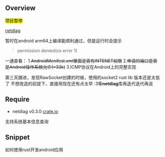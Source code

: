 
## Overview

<mark>项目暂停</mark>

[netdiag](https://crates.io/crates/netdiag)

暂时在android arm64上编译能顺利通过，但是运行时会提示

>permission denied(os error 1)

一通查看：
1.~~AndroidMenifest.xml里面是否有INTENET权限~~
2.~~申请的端口是否是Android操作系统允许(>33k)~~
3.ICMP协议在Android上的完整实现

第三天跟进，发现RawSocket创建的时候，使用的socket2 rust lib 版本还是太低了
不想改造的前提下，直接用现在还有点太早
:3等**netdiag**库再迭代迭代再说




## Require 

* netdiag v0.3.0
[crate.io](https://crates.io/crates/netdiag)

支持系统基本信息查询


## Snippet 

如何使用rust开发android应用


